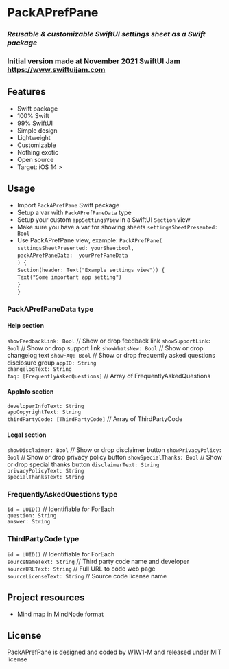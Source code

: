 # **PackAPrefPane**

### *Reusable & customizable SwiftUI settings sheet as a Swift package*
### Initial version made at November 2021 SwiftUI Jam https://www.swiftuijam.com

## Features
* Swift package
* 100% Swift
* 99% SwiftUI
* Simple design
* Lightweight
* Customizable
* Nothing exotic
* Open source
* Target: iOS 14 >

## Usage
* Import `PackAPrefPane` Swift package
* Setup a var with `PackAPrefPaneData` type
* Setup your custom `appSettingsView` in a SwiftUI `Section` view
* Make sure you have a var for showing sheets `settingsSheetPresented: Bool`
* Use PackAPrefPane view, example:
`PackAPrefPane(`  
    `settingsSheetPresented: yourSheetbool,`  
    `packAPrefPaneData:  yourPrefPaneData`  
`) {`  
    `Section(header: Text("Example settings view")) {`  
        `Text("Some important app setting")`  
    `}`  
`}`  

### PackAPrefPaneData type
#### Help section
`showFeedbackLink: Bool` // Show or drop feedback link
`showSupportLink: Bool` // Show or drop support link
`showWhatsNew: Bool` // Show or drop changelog text
`showFAQ: Bool` // Show or drop frequently asked questions disclosure group
`appID: String`  
`changelogText: String`  
`faq: [FrequentlyAskedQuestions]` // Array of FrequentlyAskedQuestions  
#### AppInfo section
`developerInfoText: String`  
`appCopyrightText: String`  
`thirdPartyCode: [ThirdPartyCode]` // Array of ThirdPartyCode  
#### Legal section
`showDisclaimer: Bool` // Show or drop disclaimer button
`showPrivacyPolicy: Bool` // Show or drop privacy policy button
`showSpecialThanks: Bool` // Show or drop special thanks button
`disclaimerText: String`  
`privacyPolicyText: String`  
`specialThanksText: String`  

### FrequentlyAskedQuestions type
`id = UUID()` // Identifiable for ForEach  
`question: String`  
`answer: String`  

### ThirdPartyCode type
`id = UUID()` // Identifiable for ForEach  
`sourceNameText: String` // Third party code name and developer  
`sourceURLText: String` // Full URL to code web page  
`sourceLicenseText: String` // Source code license name  

## Project resources
* Mind map in MindNode format

## License
PackAPrefPane is designed and coded by W1W1-M and released under MIT license
